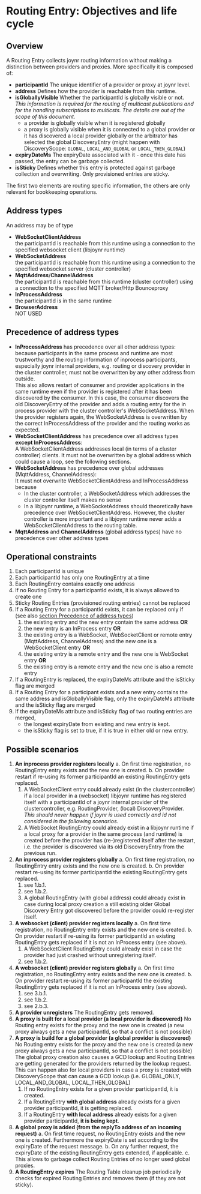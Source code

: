 Routing Entry: Objectives and life cycle
======

## Overview
A Routing Entry collects joynr routing information without making a distinction
between providers and proxies. More specifically it is composed of:
 * **participantId**
   The unique identifier of a provider or proxy at joynr level.
 * **address**
   Defines how the provider is reachable from this runtime.
 * **isGloballyVisible**
   Whether the participantId is globally visible or not.
   *This information is required for the routing of multicast publications and for the handling
   subscriptions to multicsts. The details are out of the scope of this document.*
   * a provider is globally visible when it is registered globally
   * a proxy is globally visible when it is connected to a global provider or it has discovered
     a local provider globally or the arbitrator has selected the global DiscoveryEntry
     (might happen with DiscoveryScope: `GLOBAL`, `LOCAL_AND_GLOBAL` or `LOCAL_THEN_GLOBAL`)
 * **expiryDateMs**
   The expiryDate associated with it - once this date has passed, the entry can be garbage
   collected.
 * **isSticky**
   Defines whether this entry is protected against garbage collection and overwriting. Only
   provisioned entries are sticky.

The first two elements are routing specific information, the others are only relevant for
bookkeeping operations.

## Address types
An address may be of type
 * **WebSocketClientAddress**  
   the participantId is reachable from this runtime using a connection to the specified websocket
   client (libjoynr runtime)
 * **WebSocketAddress**  
   the participantId is reachable from this runtime using a connection to the specified websocket
   server (cluster controller)
 * **MqttAddress**/**ChannelAddress**  
   the participantId is reachable from this runtime (cluster controller) using a connection to the
   specified MQTT broker/Http Bounceproxy
 * **InProcessAddress**  
   the participantId is in the same runtime
 * **BrowserAddress**  
   NOT USED

## Precedence of address types
* **InProcessAddress** has precedence over all other address types:  
  because participants in the same process and runtime are most trustworthy and the routing
  information of inprocess participants, especially joynr internal providers, e.g. routing or
  discovery provider in the cluster controller, must not be overwritten by any other address from
  outside.  
  This also allows restart of consumer and provider applications in the same runtime
  even if the provider is registered after it has been discovered by the consumer. In this case,
  the consumer discovers the old DiscoveryEntry of the provider and adds a routing entry for the
  in process provider with the cluster controller's WebSocketAddress. When the provider registers
  again, the WebSocketAddress is overwritten by the correct InProcessAddress of the provider and
  the routing works as expected.
* **WebSocketClientAddress** has precedence over all address types **except InProcessAddress**:  
  A WebSocketClientAddress addresses local (in terms of a cluster controller) clients. It must not
  be overwritten by a global address which could cause a loop, see the following sections.
* **WebSocketAddress** has precedence over global addresses (MqttAddress, ChannelAddress):  
  It must not overwrite WebSocketClientAddress and InProcessAddress because
  * In the cluster controller, a WebSocketAddress which addresses the cluster controller itself
    makes no sense
  * In a libjoynr runtime, a WebSocketAddress should theoretically have precedence over
    WebSocketClientAddress. However, the cluster controller is more important and a libjoynr runtime
    never adds a WebSocketClientAddress to the routing table.
* **MqttAddress** and **ChannelAddress** (global address types) have no precedence over other
  address types

## Operational constraints
1. Each participantId is unique
2. Each participantId has only one RoutingEntry at a time
3. Each RoutingEntry contains exactly one address
4. If no Routing Entry for a participantId exists, it is always allowed to create one
5. Sticky Routing Entries (provisioned routing entries) cannot be replaced
6. If a Routing Entry for a participantId exists, it can be replaced only if (see also
   [section Precedence of address types](#precedence-of-address-types))
   1. the existing entry and the new entry contain the same address **OR**
   2. the new entry is an InProcess entry **OR**
   3. the existing entry is a WebSocket, WebSocketClient or remote entry (MqttAddress,
      ChannelAddress) and the new one is a WebSocketClient entry **OR**
   4. the existing entry is a remote entry and the new one is WebSocket entry **OR**
   5. the existing entry is a remote entry and the new one is also a remote entry
6. If a RoutingEntry is replaced, the expiryDateMs attribute and the isSticky flag are merged
8. If a Routing Entry for a participant exists and a new entry contains the same address and
   isGloballyVisible flag, only the expiryDateMs attribute and the isSticky flag are merged
7. If the expiryDateMs attribute and isSticky flag of two routing entries are merged,
   * the longest expiryDate from existing and new entry is kept.
   * the isSticky flag is set to true, if it is true in either old or new entry.

## Possible scenarios
1. **An inprocess provider registers locally**
   a. On first time registration, no RoutingEntry entry exists and the new one is created.
   b. On provider restart if re-using its former participantId an existing RoutingEntry gets
      replaced.
      1. A WebSocketClient entry could already exist (in the clustercontroller) if a local provider
         in a (websocket) libjoynr runtime has registered itself with a participantId of a joynr
         internal provider of the clustercontroller, e.g. RoutingProvider, (local)
         DiscoveryProvider.  
         *This should never happen if joynr is used correctly and id not considered in the following
         scenarios.*
      2. A WebSocket RoutingEntry could already exist in a libjoynr runtime if a local proxy for a
         provider in the same process (and runtime) is created before the provider has
         (re-)registered itself after the restart, i.e. the provider is discovered via its old
         DiscoveryEntry from the previous run.
2. **An inprocess provider registers globally**
   a. On first time registration, no RoutingEntry entry exists and the new one is created.
   b. On provider restart re-using its former participantId the existing RoutingEntry gets replaced.
      1. see 1.b.1.
      2. see 1.b.2.
      3. A global RoutingEntry (with global address) could already exist in case during local proxy
         creation a still existing older Global Discovery Entry got discovered before the provider
         could re-register itself.
3. **A websocket (client) provider registers locally**
   a. On first time registration, no RoutingEntry entry exists and the new one is created.
   b. On provider restart if re-using its former participantId an existing RoutingEntry gets replaced
      if it is not an InProcess entry (see above).
      1. A WebSocketClient RoutingEntry could already exist in case the provider had just crashed
         without unregistering itself.
      2. see 1.b.2.
4. **A websocket (client) provider registers globally**
   a. On first time registration, no RoutingEntry entry exists and the new one is created.
   b. On provider restart re-using its former participantId the existing RoutingEntry gets replaced
      if it is not an InProcess entry (see above).
      1. see 3.b.1.
      2. see 1.b.2.
      3. see 2.b.3.
3. **A provider unregisters**
   The RoutingEntry gets removed.
4. **A proxy is built for a local provider (a local provider is discovered)**
   No Routing entry exists for the proxy and the new one is created (a new proxy always gets a new
   participantId, so that a conflict is not possible)
5. **A proxy is build for a global provider (a global provider is discovered)**
   No Routing entry exists for the proxy and the new one is created (a new proxy always gets a new
   participantId, so that a conflict is not possible)  
   The global proxy creation also causes a GCD lookup and Routing Entries are getting generated for
   the providers returned by the lookup request.  
   This can happen also for local providers in case a proxy is created with DiscoveryScope that can
   cause a GCD lookup (i.e. GLOBAL_ONLY, LOCAL_AND_GLOBAL, LOCAL_THEN_GLOBAL)
      1. If no RoutingEntry exists for a given provider participantId, it is created.
      2. If a RoutingEntry **with global address** already exists for a given provider participantId,
         it is getting replaced.
      3. If a RoutingEntry **with local address** already exists for a given provider participantId,
         **it is being kept**.
6. **A global proxy is added (from the replyTo address of an incoming request)**
   a. On first time request, no RoutingEntry exists and the new one is created. Furthermore the
      expiryDate is set according to the expiryDate of the request message.
   b. On any further request, the expiryDate of the existing RoutingEntry gets extended, if applicable.
   c. This allows to garbage collect Routing Entries of no longer used global proxies.
7. **A RoutingEntry expires**
   The Routing Table cleanup job periodically checks for expired Routing Entries and removes them
   (if they are not sticky).

